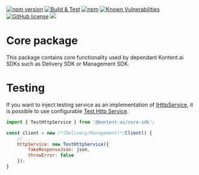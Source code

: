 
[![npm version](https://badge.fury.io/js//%40kontent-ai%2Fcore-sdk.svg)](https://www.npmjs.com/package/@kontent-ai/core-sdk)
[![Build & Test](https://github.com/kontent-ai/core-sdk-js/actions/workflows/integrate.yml/badge.svg)](https://github.com/kontent-ai/core-sdk-js/actions/workflows/integrate.yml)
[![npm](https://img.shields.io/npm/dt/@kontent-ai/core-sdk.svg)](https://www.npmjs.com/package/@kontent-ai/core-sdk)
[![Known Vulnerabilities](https://snyk.io/test/github/Kontent-ai/core-sdk-js/badge.svg)](https://snyk.io/test/github/kontent-ai/core-sdk-js)
[![GitHub license](https://img.shields.io/github/license/Kontent-ai/core-sdk-js.svg)](https://github.com/kontent-ai/core-sdk-js)
[![](https://data.jsdelivr.com/v1/package/npm/@kontent-ai/core-sdk/badge)](https://www.jsdelivr.com/package/npm/@kontent-ai/core-sdk)

# Core package

This package contains core functionality used by dependant Kontent.ai SDKs such as Delivery SDK or Management SDK.

# Testing

If you want to inject testing service as an implementation of [IHttpService](lib/http/ihttp.service.ts), it is possible to use configurable [Test Http Service](lib/http/test-http.service.ts).

```js
import { TestHttpService } from '@kontent-ai/core-sdk';

const client = new /*(Delivery/Management)*/Client() {
    // ...
    httpService: new TestHttpService({
        fakeResponseJson: json,
        throwError: false
    });
}
```



